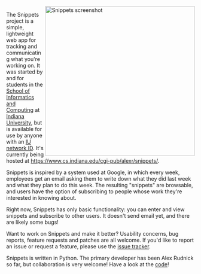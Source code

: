 <img src='http://soic-snippets.googlecode.com/files/snippets-screenshot.png' align='right' alt='Snippets screenshot' width='400px' />

The Snippets project is a simple, lightweight web app for tracking and communicating what you're working on.  It was started by and for students in the <a href='http://www.soic.indiana.edu/'>School of Informatics and Computing</a> at <a href='http://www.iub.edu/'>Indiana University</a>, but is available for use by anyone with an <a href='http://kb.iu.edu/data/beml.html'>IU network ID</a>.  It's currently being hosted at https://www.cs.indiana.edu/cgi-pub/alexr/snippets/.

Snippets is inspired by a system used at Google, in which every week, employees get an email asking them to write down what they did last week and what they plan to do this week.  The resulting "snippets" are browsable, and users have the option of subscribing to people whose work they're interested in knowing about.

Right now, Snippets has only basic functionality: you can enter and view snippets and subscribe to other users.  It doesn't send email yet, and there are likely some bugs!

Want to work on Snippets and make it better?  Usability concerns, bug reports, feature requests and patches are all welcome.  If you'd like to report an issue or request a feature, please use the [issue tracker](http://code.google.com/p/soic-snippets/issues/list).

Snippets is written in Python.  The primary developer has been Alex Rudnick so far, but collaboration is very welcome!  Have a look at the [code](http://code.google.com/p/soic-snippets/source/browse/)!